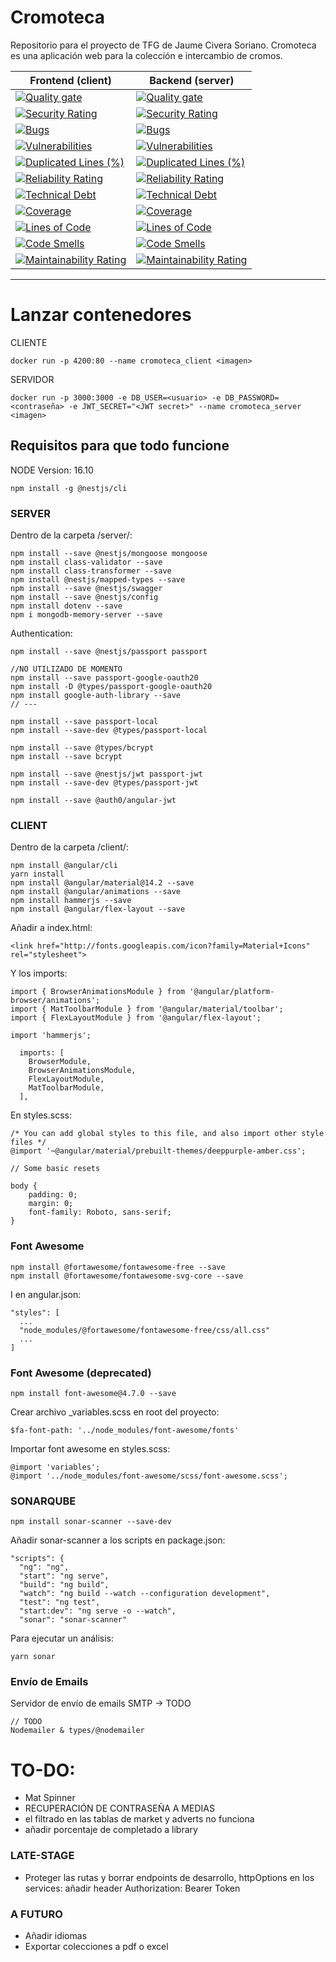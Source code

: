 # Cromoteca
Repositorio para el proyecto de TFG de Jaume Civera Soriano. 
Cromoteca es una aplicación web para la colección e intercambio de cromos.

Frontend (client) | Backend (server)
----------------- | -----------------
[![Quality gate](https://sonarcloud.io/api/project_badges/quality_gate?project=jaumoso_cromoteca-client)](https://sonarcloud.io/summary/new_code?id=jaumoso_cromoteca-client)| [![Quality gate](https://sonarcloud.io/api/project_badges/quality_gate?project=jaumoso_cromoteca-server)](https://sonarcloud.io/summary/new_code?id=jaumoso_cromoteca-server)
[![Security Rating](https://sonarcloud.io/api/project_badges/measure?project=jaumoso_cromoteca-client&metric=security_rating)](https://sonarcloud.io/summary/new_code?id=jaumoso_cromoteca-client) | [![Security Rating](https://sonarcloud.io/api/project_badges/measure?project=jaumoso_cromoteca-server&metric=security_rating)](https://sonarcloud.io/summary/new_code?id=jaumoso_cromoteca-server)
[![Bugs](https://sonarcloud.io/api/project_badges/measure?project=jaumoso_cromoteca-client&metric=bugs)](https://sonarcloud.io/summary/new_code?id=jaumoso_cromoteca-client) | [![Bugs](https://sonarcloud.io/api/project_badges/measure?project=jaumoso_cromoteca-server&metric=bugs)](https://sonarcloud.io/summary/new_code?id=jaumoso_cromoteca-server)
[![Vulnerabilities](https://sonarcloud.io/api/project_badges/measure?project=jaumoso_cromoteca-client&metric=vulnerabilities)](https://sonarcloud.io/summary/new_code?id=jaumoso_cromoteca-client) | [![Vulnerabilities](https://sonarcloud.io/api/project_badges/measure?project=jaumoso_cromoteca-server&metric=vulnerabilities)](https://sonarcloud.io/summary/new_code?id=jaumoso_cromoteca-server)
[![Duplicated Lines (%)](https://sonarcloud.io/api/project_badges/measure?project=jaumoso_cromoteca-client&metric=duplicated_lines_density)](https://sonarcloud.io/summary/new_code?id=jaumoso_cromoteca-client) | [![Duplicated Lines (%)](https://sonarcloud.io/api/project_badges/measure?project=jaumoso_cromoteca-server&metric=duplicated_lines_density)](https://sonarcloud.io/summary/new_code?id=jaumoso_cromoteca-server)
[![Reliability Rating](https://sonarcloud.io/api/project_badges/measure?project=jaumoso_cromoteca-client&metric=reliability_rating)](https://sonarcloud.io/summary/new_code?id=jaumoso_cromoteca-client) | [![Reliability Rating](https://sonarcloud.io/api/project_badges/measure?project=jaumoso_cromoteca-server&metric=reliability_rating)](https://sonarcloud.io/summary/new_code?id=jaumoso_cromoteca-server)
[![Technical Debt](https://sonarcloud.io/api/project_badges/measure?project=jaumoso_cromoteca-client&metric=sqale_index)](https://sonarcloud.io/summary/new_code?id=jaumoso_cromoteca-client) | [![Technical Debt](https://sonarcloud.io/api/project_badges/measure?project=jaumoso_cromoteca-server&metric=sqale_index)](https://sonarcloud.io/summary/new_code?id=jaumoso_cromoteca-server)
[![Coverage](https://sonarcloud.io/api/project_badges/measure?project=jaumoso_cromoteca-client&metric=coverage)](https://sonarcloud.io/summary/new_code?id=jaumoso_cromoteca-client) | [![Coverage](https://sonarcloud.io/api/project_badges/measure?project=jaumoso_cromoteca-server&metric=coverage)](https://sonarcloud.io/summary/new_code?id=jaumoso_cromoteca-server)
[![Lines of Code](https://sonarcloud.io/api/project_badges/measure?project=jaumoso_cromoteca-client&metric=ncloc)](https://sonarcloud.io/summary/new_code?id=jaumoso_cromoteca-client) | [![Lines of Code](https://sonarcloud.io/api/project_badges/measure?project=jaumoso_cromoteca-server&metric=ncloc)](https://sonarcloud.io/summary/new_code?id=jaumoso_cromoteca-server)
[![Code Smells](https://sonarcloud.io/api/project_badges/measure?project=jaumoso_cromoteca-client&metric=code_smells)](https://sonarcloud.io/summary/new_code?id=jaumoso_cromoteca-client) | [![Code Smells](https://sonarcloud.io/api/project_badges/measure?project=jaumoso_cromoteca-server&metric=code_smells)](https://sonarcloud.io/summary/new_code?id=jaumoso_cromoteca-server)
[![Maintainability Rating](https://sonarcloud.io/api/project_badges/measure?project=jaumoso_cromoteca-client&metric=sqale_rating)](https://sonarcloud.io/summary/new_code?id=jaumoso_cromoteca-client) | [![Maintainability Rating](https://sonarcloud.io/api/project_badges/measure?project=jaumoso_cromoteca-server&metric=sqale_rating)](https://sonarcloud.io/summary/new_code?id=jaumoso_cromoteca-server)

---------------------------------------------------------

# Lanzar contenedores
CLIENTE
```
docker run -p 4200:80 --name cromoteca_client <imagen>
```

SERVIDOR
```
docker run -p 3000:3000 -e DB_USER=<usuario> -e DB_PASSWORD=<contraseña> -e JWT_SECRET="<JWT secret>" --name cromoteca_server <imagen>
```

## Requisitos para que todo funcione

NODE Version: 16.10

```
npm install -g @nestjs/cli
```

### SERVER
Dentro de la carpeta /server/:
```
npm install --save @nestjs/mongoose mongoose
npm install class-validator --save
npm install class-transformer --save
npm install @nestjs/mapped-types --save
npm install --save @nestjs/swagger
npm install --save @nestjs/config
npm install dotenv --save
npm i mongodb-memory-server --save

```
Authentication: 
```
npm install --save @nestjs/passport passport

//NO UTILIZADO DE MOMENTO
npm install --save passport-google-oauth20
npm install -D @types/passport-google-oauth20
npm install google-auth-library --save
// ---

npm install --save passport-local
npm install --save-dev @types/passport-local

npm install --save @types/bcrypt
npm install --save bcrypt

npm install --save @nestjs/jwt passport-jwt
npm install --save-dev @types/passport-jwt

npm install --save @auth0/angular-jwt
```

### CLIENT
Dentro de la carpeta /client/:
```
npm install @angular/cli
yarn install
npm install @angular/material@14.2 --save
npm install @angular/animations --save
npm install hammerjs --save
npm install @angular/flex-layout --save
```
Añadir a index.html:
```
<link href="http://fonts.googleapis.com/icon?family=Material+Icons" rel="stylesheet">
```
Y los imports:
```
import { BrowserAnimationsModule } from '@angular/platform-browser/animations';
import { MatToolbarModule } from '@angular/material/toolbar';
import { FlexLayoutModule } from '@angular/flex-layout';
```
```
import 'hammerjs';
```
```
  imports: [
    BrowserModule,
    BrowserAnimationsModule,
    FlexLayoutModule,
    MatToolbarModule,
  ],
```
En styles.scss:
```
/* You can add global styles to this file, and also import other style files */
@import '~@angular/material/prebuilt-themes/deeppurple-amber.css';

// Some basic resets

body {
    padding: 0;
    margin: 0;
    font-family: Roboto, sans-serif;
}
```

### Font Awesome
```
npm install @fortawesome/fontawesome-free --save
npm install @fortawesome/fontawesome-svg-core --save
```
I en angular.json:
```
"styles": [
  ...
  "node_modules/@fortawesome/fontawesome-free/css/all.css"
  ...
]
```


### Font Awesome (deprecated)
```
npm install font-awesome@4.7.0 --save
```
Crear archivo _variables.scss en root del proyecto:
```
$fa-font-path: '../node_modules/font-awesome/fonts'
```
Importar font awesome en styles.scss:
```
@import 'variables';
@import '../node_modules/font-awesome/scss/font-awesome.scss';
```

### SONARQUBE
```
npm install sonar-scanner --save-dev
```
Añadir sonar-scanner a los scripts en package.json:
```
"scripts": {
  "ng": "ng",
  "start": "ng serve",
  "build": "ng build",
  "watch": "ng build --watch --configuration development",
  "test": "ng test",
  "start:dev": "ng serve -o --watch",
  "sonar": "sonar-scanner"
```
Para ejecutar un análisis:
```
yarn sonar
```

### Envío de Emails

Servidor de envío de emails SMTP -> TODO
```
// TODO
Nodemailer & types/@nodemailer
```

# TO-DO:

- Mat Spinner
- RECUPERACIÓN DE CONTRASEÑA A MEDIAS
- el filtrado en las tablas de market y adverts no funciona
- añadir porcentaje de completado a library

### LATE-STAGE
- Proteger las rutas y borrar endpoints de desarrollo, httpOptions en los services: añadir header Authorization: Bearer Token

### A FUTURO

- Añadir idiomas
- Exportar colecciones a pdf o excel
